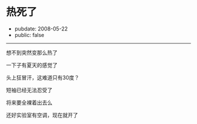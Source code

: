 # 热死了

- pubdate: 2008-05-22
- public: false

--------------------------


想不到突然变那么热了

一下子有夏天的感觉了

头上狂冒汗，这难道只有30度？

短袖已经无法忍受了

将来要全裸着出去么


还好实验室有空调，现在就开了
